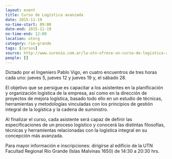 ```yaml
---
layout: event 
title: Curso de Logística avanzada
date: 2015-11-19
no-time-start: 09:00
date-end: 2015-11-19
no-time-end: 12:00
location: utnrg
category: rio-grande
tags: [cursos]
source: http://www.surenio.com.ar/la-utn-ofrece-un-curso-de-logistica-avanzada/
people: []
---
```


Dictado por el Ingeniero Pablo Vigo, en cuatro encuentros de tres horas cada uno: jueves 5, jueves 12 y jueves 19 y, el sábado 28.

El objetivo que se persigue es capacitar a los asistentes en la planificación y organización logística de la empresa, así como en la dirección de proyectos de mejora logística, basado todo ello en un estudio de técnicas, herramientas y metodologías vinculadas con los principios de gestión integral de la logística y la cadena de suministro.

Al finalizar el curso, cada asistente será capaz de definir las especificaciones de un proceso logístico y conocerá las distintas filosofías, técnicas y herramientas relacionadas con la logística integral en su concepción más avanzada.

Para mayor información e inscripciones: dirigirse al edificio de la UTN Facultad Regional Río Grande (Islas Malvinas 1650) de 14:30 a 20:30 hrs.